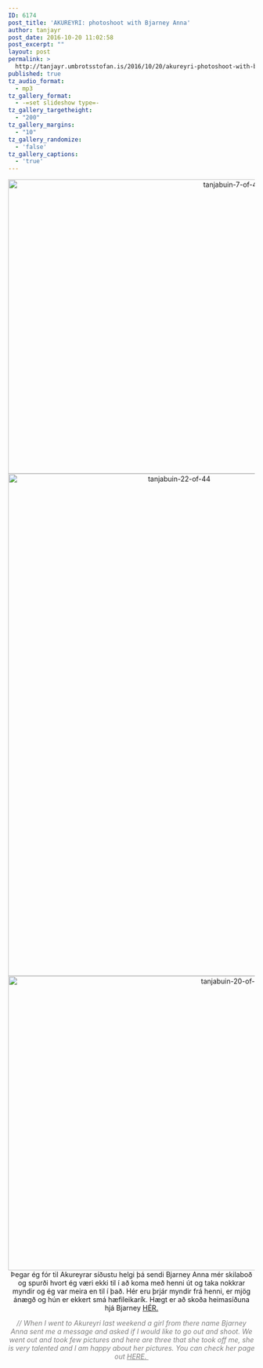 ```yaml
---
ID: 6174
post_title: 'AKUREYRI: photoshoot with Bjarney Anna'
author: tanjayr
post_date: 2016-10-20 11:02:58
post_excerpt: ""
layout: post
permalink: >
  http://tanjayr.umbrotsstofan.is/2016/10/20/akureyri-photoshoot-with-bjarney-anna/
published: true
tz_audio_format:
  - mp3
tz_gallery_format:
  - -=set slideshow type=-
tz_gallery_targetheight:
  - "200"
tz_gallery_margins:
  - "10"
tz_gallery_randomize:
  - 'false'
tz_gallery_captions:
  - 'true'
---
```

<p style="text-align: center;"><img class="aligncenter size-large wp-image-6175" src="http://www.tanjayr.com/wp-content/uploads/2016/10/Tanjabúin-7-of-44-1024x683.jpg" alt="tanjabuin-7-of-44" width="900" height="600" />
<img class="aligncenter size-large wp-image-6177" src="http://www.tanjayr.com/wp-content/uploads/2016/10/Tanjabúin-22-of-44-683x1024.jpg" alt="tanjabuin-22-of-44" width="683" height="1024" />
<img class="aligncenter size-large wp-image-6176" src="http://www.tanjayr.com/wp-content/uploads/2016/10/Tanjabúin-20-of-44-1024x683.jpg" alt="tanjabuin-20-of-44" width="900" height="600" />
Þegar ég fór til Akureyrar síðustu helgi þá sendi Bjarney Anna mér skilaboð og spurði hvort ég væri ekki til í að koma með henni út og taka nokkrar myndir og ég var meira en til í það. Hér eru þrjár myndir frá henni, er mjög ánægð og hún er ekkert smá hæfileikarík. Hægt er að skoða heimasíðuna hjá Bjarney <a href="http://www.bjarneyphotography.com" target="_blank">HÉR.</a></p>
<p style="text-align: center;"><em><span style="color: #808080;">// When I went to Akureyri last weekend a girl from there name Bjarney Anna sent me a message and asked if I would like to go out and shoot. We went out and took few pictures and here are three that she took off me, she is very talented and I am happy about her pictures. You can check her page out <a style="color: #808080;" href="http://www.bjarneyphotography.com" target="_blank">HERE. </a></span></em></p>
